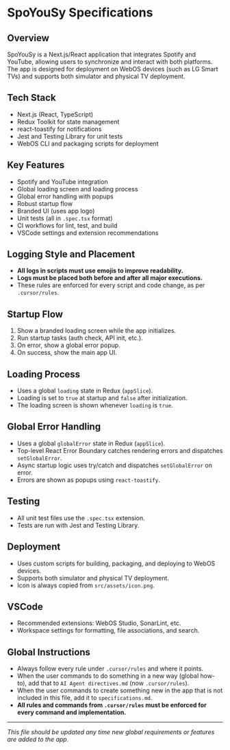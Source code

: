 # SpoYouSy Specifications

## Overview
SpoYouSy is a Next.js/React application that integrates Spotify and YouTube, allowing users to synchronize and interact with both platforms. The app is designed for deployment on WebOS devices (such as LG Smart TVs) and supports both simulator and physical TV deployment.

## Tech Stack
- Next.js (React, TypeScript)
- Redux Toolkit for state management
- react-toastify for notifications
- Jest and Testing Library for unit tests
- WebOS CLI and packaging scripts for deployment

## Key Features
- Spotify and YouTube integration
- Global loading screen and loading process
- Global error handling with popups
- Robust startup flow
- Branded UI (uses app logo)
- Unit tests (all in `.spec.tsx` format)
- CI workflows for lint, test, and build
- VSCode settings and extension recommendations

## Logging Style and Placement
- **All logs in scripts must use emojis to improve readability.**
- **Logs must be placed both before and after all major executions.**
- These rules are enforced for every script and code change, as per `.cursor/rules`.

## Startup Flow
1. Show a branded loading screen while the app initializes.
2. Run startup tasks (auth check, API init, etc.).
3. On error, show a global error popup.
4. On success, show the main app UI.

## Loading Process
- Uses a global `loading` state in Redux (`appSlice`).
- Loading is set to `true` at startup and `false` after initialization.
- The loading screen is shown whenever `loading` is `true`.

## Global Error Handling
- Uses a global `globalError` state in Redux (`appSlice`).
- Top-level React Error Boundary catches rendering errors and dispatches `setGlobalError`.
- Async startup logic uses try/catch and dispatches `setGlobalError` on error.
- Errors are shown as popups using `react-toastify`.

## Testing
- All unit test files use the `.spec.tsx` extension.
- Tests are run with Jest and Testing Library.

## Deployment
- Uses custom scripts for building, packaging, and deploying to WebOS devices.
- Supports both simulator and physical TV deployment.
- Icon is always copied from `src/assets/icon.png`.

## VSCode
- Recommended extensions: WebOS Studio, SonarLint, etc.
- Workspace settings for formatting, file associations, and search.

## Global Instructions
- Always follow every rule under `.cursor/rules` and where it points.
- When the user commands to do something in a new way (global how-to), add that to `AI Agent directives.md` (now `.cursor/rules`).
- When the user commands to create something new in the app that is not included in this file, add it to `specifications.md`.
- **All rules and commands from `.cursor/rules` must be enforced for every command and implementation.**

---

*This file should be updated any time new global requirements or features are added to the app.* 